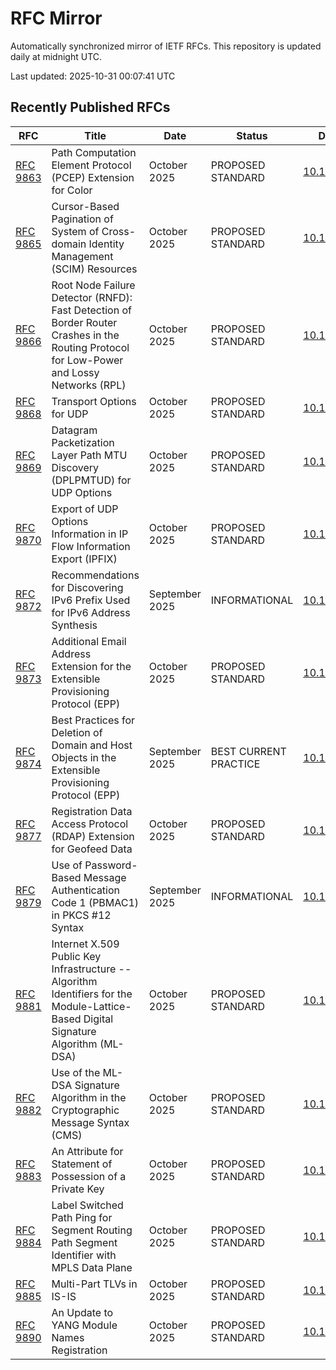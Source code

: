# RFC Mirror

Automatically synchronized mirror of IETF RFCs. This repository is updated daily at midnight UTC.

Last updated: 2025-10-31 00:07:41 UTC

## Recently Published RFCs

| RFC | Title | Date | Status | DOI |
|-----|-------|------|--------|-----|
| [RFC 9863](rfcs/rfc9863.txt) | Path Computation Element Protocol (PCEP) Extension for Color | October 2025 | PROPOSED STANDARD | [10.17487](https://doi.org/10.17487/RFC9863) |
| [RFC 9865](rfcs/rfc9865.txt) | Cursor-Based Pagination of System of Cross-domain Identity Management (SCIM) Resources | October 2025 | PROPOSED STANDARD | [10.17487](https://doi.org/10.17487/RFC9865) |
| [RFC 9866](rfcs/rfc9866.txt) | Root Node Failure Detector (RNFD): Fast Detection of Border Router Crashes in the Routing Protocol for Low-Power and Lossy Networks (RPL) | October 2025 | PROPOSED STANDARD | [10.17487](https://doi.org/10.17487/RFC9866) |
| [RFC 9868](rfcs/rfc9868.txt) | Transport Options for UDP | October 2025 | PROPOSED STANDARD | [10.17487](https://doi.org/10.17487/RFC9868) |
| [RFC 9869](rfcs/rfc9869.txt) | Datagram Packetization Layer Path MTU Discovery (DPLPMTUD) for UDP Options | October 2025 | PROPOSED STANDARD | [10.17487](https://doi.org/10.17487/RFC9869) |
| [RFC 9870](rfcs/rfc9870.txt) | Export of UDP Options Information in IP Flow Information Export (IPFIX) | October 2025 | PROPOSED STANDARD | [10.17487](https://doi.org/10.17487/RFC9870) |
| [RFC 9872](rfcs/rfc9872.txt) | Recommendations for Discovering IPv6 Prefix Used for IPv6 Address Synthesis | September 2025 | INFORMATIONAL | [10.17487](https://doi.org/10.17487/RFC9872) |
| [RFC 9873](rfcs/rfc9873.txt) | Additional Email Address Extension for the Extensible Provisioning Protocol (EPP) | October 2025 | PROPOSED STANDARD | [10.17487](https://doi.org/10.17487/RFC9873) |
| [RFC 9874](rfcs/rfc9874.txt) | Best Practices for Deletion of Domain and Host Objects in the Extensible Provisioning Protocol (EPP) | September 2025 | BEST CURRENT PRACTICE | [10.17487](https://doi.org/10.17487/RFC9874) |
| [RFC 9877](rfcs/rfc9877.txt) | Registration Data Access Protocol (RDAP) Extension for Geofeed Data | October 2025 | PROPOSED STANDARD | [10.17487](https://doi.org/10.17487/RFC9877) |
| [RFC 9879](rfcs/rfc9879.txt) | Use of Password-Based Message Authentication Code 1 (PBMAC1) in PKCS #12 Syntax | September 2025 | INFORMATIONAL | [10.17487](https://doi.org/10.17487/RFC9879) |
| [RFC 9881](rfcs/rfc9881.txt) | Internet X.509 Public Key Infrastructure -- Algorithm Identifiers for the Module-Lattice-Based Digital Signature Algorithm (ML-DSA) | October 2025 | PROPOSED STANDARD | [10.17487](https://doi.org/10.17487/RFC9881) |
| [RFC 9882](rfcs/rfc9882.txt) | Use of the ML-DSA Signature Algorithm in the Cryptographic Message Syntax (CMS) | October 2025 | PROPOSED STANDARD | [10.17487](https://doi.org/10.17487/RFC9882) |
| [RFC 9883](rfcs/rfc9883.txt) | An Attribute for Statement of Possession of a Private Key | October 2025 | PROPOSED STANDARD | [10.17487](https://doi.org/10.17487/RFC9883) |
| [RFC 9884](rfcs/rfc9884.txt) | Label Switched Path Ping for Segment Routing Path Segment Identifier with MPLS Data Plane | October 2025 | PROPOSED STANDARD | [10.17487](https://doi.org/10.17487/RFC9884) |
| [RFC 9885](rfcs/rfc9885.txt) | Multi-Part TLVs in IS-IS | October 2025 | PROPOSED STANDARD | [10.17487](https://doi.org/10.17487/RFC9885) |
| [RFC 9890](rfcs/rfc9890.txt) | An Update to YANG Module Names Registration | October 2025 | PROPOSED STANDARD | [10.17487](https://doi.org/10.17487/RFC9890) |
